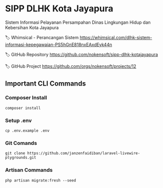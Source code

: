 # SIPP DLHK Kota Jayapura
Sistem Informasi Pelayanan Persampahan  Dinas Lingkungan Hidup dan Kebersihan Kota Jayapura

🏷️ Whimsical - Perancangan Sistem
https://whimsical.com/dlhk-sistem-informasi-kepegawaian-PS5hGnE818nxEAxdEyk44n

🏷️ GitHub Repository
https://github.com/nokensoft/sipp-dlhk-kotajayapura

🏷️ GitHub Project
https://github.com/orgs/nokensoft/projects/12

## Important CLI Commands

### Composer Install
```
composer install
```

### Setup .env
```
cp .env.example .env
```

### Git Comands
```
git clone https://github.com/janzenfaidiban/laravel-livewire-plygrounds.git
```

### Artisan Commands
```
php artisan migrate:fresh --seed
```
